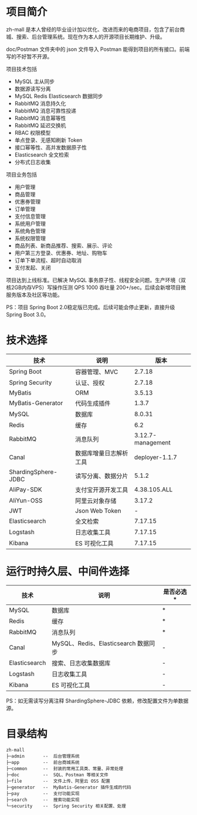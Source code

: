 # 项目简介

zh-mall 是本人曾经的毕业设计加以优化、改进而来的电商项目，包含了前台商城、搜索、后台管理系统。现在作为本人的开源项目长期维护、升级。

doc/Postman 文件夹中的 json 文件导入 Postman 能得到项目的所有接口。前端写的不好暂不开源。

项目技术包括
- MySQL 主从同步
- 数据源读写分离
- MySQL Redis Elasticsearch 数据同步
- RabbitMQ 消息持久化
- RabbitMQ 消息可靠性投递
- RabbitMQ 消息幂等性
- RabbitMQ 延迟交换机
- RBAC 权限模型
- 单点登录、无感知刷新 Token
- 接口幂等性、高并发数据原子性
- Elasticsearch 全文检索
- 分布式日志收集

项目业务包括
- 用户管理
- 商品管理
- 优惠券管理
- 订单管理
- 支付信息管理
- 系统用户管理
- 系统角色管理
- 系统权限管理
- 商品列表、新商品推荐、搜索、展示、评论
- 用户第三方登录、优惠券、地址、购物车
- 订单下单流程、超时自动取消
- 支付发起、关闭

项目达到上线标准。已解决 MySQL 事务原子性、线程安全问题。生产环境（双核2GB内存VPS）写操作压测 QPS 1000 吞吐量 200+/sec。后续会新增项目微服务版本及社区等功能。

PS：项目 Spring Boot 2.0稳定版已完成。后续可能会停止更新，直接升级 Spring Boot 3.0。

# 技术选择

| 技术                  | 说明                  | 版本                |
|---------------------| --------------------- |-------------------|
| Spring Boot         | 容器管理、MVC          | 2.7.18            |
| Spring Security     | 认证、授权             | 2.7.18            |
| MyBatis             | ORM                   | 3.5.13            |
| MyBatis-Generator   | 代码生成插件            | 1.3.7             |
| MySQL               | 数据库               | 8.0.31            |
| Redis               | 缓存                | 6.2               |
| RabbitMQ            | 消息队列              | 3.12.7-management |
| Canal               | 数据库增量日志解析工具   | deployer-1.1.7    |
| ShardingSphere-JDBC | 读写分离、数据分片     | 5.1.2             |
| AliPay-SDK          | 支付宝开源开发工具     | 4.38.105.ALL      |
| AliYun-OSS          | 阿里云对象存储          | 3.17.2            |
| JWT                 | Json Web Token      | -                 |
| Elasticsearch       | 全文检索              | 7.17.15           |
| Logstash            | 日志收集工具           | 7.17.15           |
| Kibana              | ES 可视化工具          | 7.17.15           |

# 运行时持久层、中间件选择

| 技术                  | 说明                                         | 是否必选* |
|---------------------|--------------------------------------------|-------|
| MySQL               | 数据库 | *     |
| Redis               | 缓存                                         | *     |
| RabbitMQ            | 消息队列                                       | *     |
| Canal               | MySQL、Redis、Elasticsearch 数据同步             | -     |
| Elasticsearch       | 搜索、日志收集数据库                                 | -     |
| Logstash            | 日志收集工具                                     | -     |
| Kibana              | ES 可视化工具                                   | -     |

PS：如无需读写分离注释 ShardingSphere-JDBC 依赖，修改配置文件为单数据源。

# 目录结构

```shell
zh-mall
├─admin       --  后台管理系统
├─app         --  前台商城系统
├─common      --  封装的常用工具类、常量、异常处理
├─doc         --  SQL、Postman 等相关文件
├─file        --  文件上传、阿里云 OSS 配置
├─generator   --  MyBatis-Generator 插件生成的代码
├─pay         --  支付功能实现
├─search      --  搜索功能实现
└─security    --  Spring Security 相关配置、处理
```

